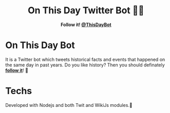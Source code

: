 <h1 align="center">On This Day Twitter Bot 🤖🔎</h1>
<p align="center"><b>Follow it! <a href="https://twitter.com/ThisDayBot" target="blank">@ThisDayBot</a></b></p>

# On This Day Bot
It is a Twitter bot which tweets historical facts and events that happened on the same day in past years. Do you like history? Then you should definately <b><a href="https://twitter.com/ThisDayBot" target="blank">follow it</a></b>! 🤩

# Techs
Developed with Nodejs and both Twit and WikiJs modules.🚀
